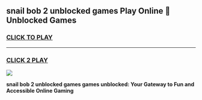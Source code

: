 
## snail bob 2 unblocked games Play Online 👋 Unblocked Games
<h3>
<a href="https://premium.freeplayer.one?title=snail_bob_2_unblocked_games&ref=19F">CLICK TO PLAY</a></h3>
<hr>

<h3>
<a href="https://premium.freeplayer.one?title=snail_bob_2_unblocked_games&ref=19F">CLICK 2 PLAY</a>
  
</h3>

<a href="https://premium.freeplayer.one?title=snail_bob_2_unblocked_games&ref=19F"><img src="https://clearcache.store/games.png"></a>


**snail bob 2 unblocked games games unblocked: Your Gateway to Fun and Accessible Online Gaming**
